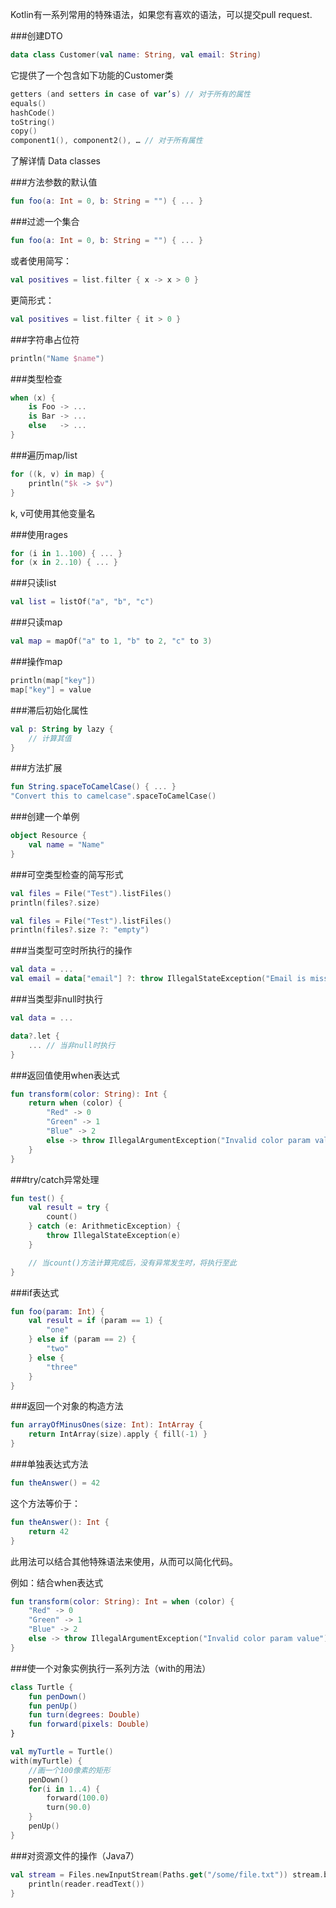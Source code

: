 Kotlin有一系列常用的特殊语法，如果您有喜欢的语法，可以提交pull request.

###创建DTO

```Kotlin
data class Customer(val name: String, val email: String)
```

它提供了一个包含如下功能的Customer类

```Kotlin
getters (and setters in case of var’s) // 对于所有的属性
equals()
hashCode()
toString()
copy()
component1(), component2(), … // 对于所有属性
```

了解详情 Data classes

###方法参数的默认值

```Kotlin
fun foo(a: Int = 0, b: String = "") { ... }
```

###过滤一个集合

```Kotlin
fun foo(a: Int = 0, b: String = "") { ... }
```

或者使用简写：

```Kotlin
val positives = list.filter { x -> x > 0 }
```

更简形式：

```Kotlin
val positives = list.filter { it > 0 }
```

###字符串占位符

```Kotlin
println("Name $name")
```

###类型检查

```Kotlin
when (x) {
    is Foo -> ...
    is Bar -> ...
    else   -> ...
}
```

###遍历map/list

```Kotlin
for ((k, v) in map) {
    println("$k -> $v")
}
```

k, v可使用其他变量名

###使用rages

```Kotlin
for (i in 1..100) { ... }
for (x in 2..10) { ... }
```

###只读list

```Kotlin
val list = listOf("a", "b", "c")
```

###只读map

```Kotlin
val map = mapOf("a" to 1, "b" to 2, "c" to 3)
```

###操作map

```Kotlin
println(map["key"])
map["key"] = value
```

###滞后初始化属性

```Kotlin
val p: String by lazy {
    // 计算其值
}
```

###方法扩展

```Kotlin
fun String.spaceToCamelCase() { ... }
"Convert this to camelcase".spaceToCamelCase()
```

###创建一个单例

```Kotlin
object Resource {
    val name = "Name"
}
```

###可空类型检查的简写形式

```Kotlin
val files = File("Test").listFiles()
println(files?.size)
```

```Kotlin
val files = File("Test").listFiles()
println(files?.size ?: "empty")
```

###当类型可空时所执行的操作

```Kotlin
val data = ...
val email = data["email"] ?: throw IllegalStateException("Email is missing!")
```

###当类型非null时执行

```Kotlin
val data = ...

data?.let {
    ... // 当非null时执行
}
```

###返回值使用when表达式

```Kotlin
fun transform(color: String): Int {
    return when (color) {
        "Red" -> 0
        "Green" -> 1
        "Blue" -> 2
        else -> throw IllegalArgumentException("Invalid color param value")
    }
}
```

###try/catch异常处理

```Kotlin
fun test() {
    val result = try {
        count()
    } catch (e: ArithmeticException) {
        throw IllegalStateException(e)
    }

    // 当count()方法计算完成后，没有异常发生时，将执行至此
}
```

###if表达式

```Kotlin
fun foo(param: Int) {
    val result = if (param == 1) {
        "one"
    } else if (param == 2) {
        "two"
    } else {
        "three"
    }
}
```

###返回一个对象的构造方法

```Kotlin
fun arrayOfMinusOnes(size: Int): IntArray {
    return IntArray(size).apply { fill(-1) }
}
```

###单独表达式方法

```Kotlin
fun theAnswer() = 42
```

这个方法等价于：

```Kotlin
fun theAnswer(): Int { 
	return 42
}
```

此用法可以结合其他特殊语法来使用，从而可以简化代码。

例如：结合when表达式

```Kotlin
fun transform(color: String): Int = when (color) { 
	"Red" -> 0
	"Green" -> 1
	"Blue" -> 2
	else -> throw IllegalArgumentException("Invalid color param value")
}
```

###使一个对象实例执行一系列方法（with的用法）

```Kotlin
class Turtle { 
	fun penDown()
	fun penUp()
	fun turn(degrees: Double) 
	fun forward(pixels: Double)
}

val myTurtle = Turtle()
with(myTurtle) { 
	//画一个100像素的矩形
	penDown()
	for(i in 1..4) {
		forward(100.0)
		turn(90.0) 
	}
	penUp() 
}
```

###对资源文件的操作（Java7）

```Kotlin
val stream = Files.newInputStream(Paths.get("/some/file.txt")) stream.buffered().reader().use { reader ->
	println(reader.readText()) 
}
```